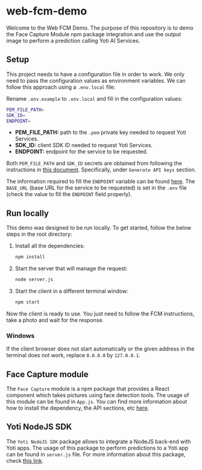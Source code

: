 # web-fcm-demo

Welcome to the Web FCM Demo. The purpose of this repository is to demo the Face Capture Module npm package integration and use the output image to perform a prediction calling Yoti AI Services.

## Setup

This project needs to have a configuration file in order to work. We only need to pass the configuration values as environment variables. We can follow this approach using a `.env.local` file:

Rename `.env.example` to `.env.local` and fill in the configuration values:

```bash
PEM_FILE_PATH=
SDK_ID=
ENDPOINT=
```

- **PEM_FILE_PATH:** path to the `.pem` private key needed to request Yoti Services.
- **SDK_ID:** client SDK ID needed to request Yoti Services.
- **ENDPOINT:** endpoint for the service to be requested.

Both `PEM_FILE_PATH` and `SDK_ID` secrets are obtained from following the instructions in [this document](https://developers.yoti.com/yoti/getting-started-hub). Specifically, under `Generate API keys` section.

The information required to fill the `ENDPOINT` variable can be found [here](https://developers.yoti.com/age-estimation/integration-guide). The `BASE_URL` (base URL for the service to be requested) is set in the `.env` file (check the value to fill the `ENDPOINT` field properly).

## Run locally

This demo was designed to be run locally. To get started, follow the below steps in the root directory:

1. Install all the dependencies:

    ```bash
    npm install
    ```

2. Start the server that will manage the request:

    ```bash
    node server.js
    ```

3. Start the client in a different terminal window:

    ```bash
    npm start
    ```

Now the client is ready to use. You just need to follow the FCM instructions, take a photo and wait for the response.

### Windows

If the client browser does not start automatically or the given address in the terminal does not work, replace `0.0.0.0` by `127.0.0.1`.

## Face Capture module

The `Face Capture` module is a npm package that provides a React component which takes pictures using face detection tools.
The usage of this module can be found in `App.js`. You can find more information about how to install the dependency, the API sections, etc [here](https://www.npmjs.com/package/@getyoti/react-face-capture).

## Yoti NodeJS SDK

The `Yoti NodeJS SDK` package allows to integrate a NodeJS back-end with Yoti apps. The usage of this package to perform predictions to a Yoti app can be found in `server.js` file. For more information about this package, check [this link](https://www.npmjs.com/package/yoti).
